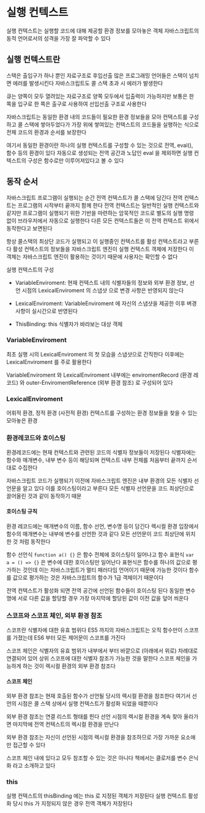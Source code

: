 # 실행 컨텍스트
실행 컨텍스트는 실행할 코드에 대해 제공할 환경 정보를 모아놓은 객체
자바스크립트의 동적 언어로서의 성격을 가장 잘 파악할 수 있다

## 실행 컨텍스트란
스택은 출입구가 하나 뿐인 자료구조로 후입선출
많은 프로그래밍 언어들은 스택이 넘치면 에러를 발생시킨다
자바스크립트도 콜 스택 초과 시 에러가 발생한다

큐는 양쪽이 모두 열려있는 자료구조로 양쪽 모두에서 입출력이 가능하지만
보통은 한 쪽을 입구로 한 쪽은 출구로 사용하여 선입선출 구조로 사용한다

자바스크립트는 동일한 환경 내의 코드들이 필요한 환경 정보들을 모아
컨텍스트를 구성하고 콜 스택에 쌓아두었다가
가장 위에 쌓여있는 컨텍스트의 코드들을 실행하는 식으로 전체 코드의 환경과 순서를 보장한다

여기서 동일한 환경이란 하나의 실행 컨텍스트를 구성할 수 있는 것으로
전역, eval(), 함수 등의 환경이 있다
자동으로 생성되는 전역 공간과 노답인 eval 을 제외하면
실행 컨텍스트의 구성은 함수로만 이루어져있다고 볼 수 있다

## 동작 순서
자바스크립트 프로그램이 실행되는 순간 전역 컨텍스트가 콜 스택에 담긴다
전역 컨텍스트는 프로그램의 시작부터 끝까지 함께 한다
전역 컨텍스트는 일반적인 실행 컨텍스트와 같지만
프로그램이 실행되기 위한 기반을 마련하는 암묵적인 코드로
별도의 실행 명령 없이 브라우저에서 자동으로 실행한다
다른 모든 컨텍스트들은 이 전역 컨텍스트 위에서 동작한다고 보면된다

항상 콜스택의 최상단 코드가 실행되고
이 실행중인 컨텍스트를 활성 컨텍스트라고 부른다
활성 컨텍스트의 정보들을 자바스크립트 엔진이 실행 컨텍스트 객체에 저장한다
이 객체는 자바스크립트 엔진이 활용하는 것이기 때문에 사용자는 확인할 수 없다

실행 컨텍스트의 구성
- VariableEnviroment: 현재 컨텍스트 내의 식별자들의 정보와 외부 환경 정보, 선언 시점의 LexicalEnviroment 의 스냅샷 으로 변경 사항은 반영되지 않는다

- LexicalEnviroment: VariableEnviroment 에 자신의 스냅샷을 제공한 이후 벼경 사항이 실시간으로 반영된다

- ThisBinding: this 식별자가 바라보는 대상 객체

### VariableEnviroment
최초 실행 시의 LexicalEnviroment 의 첫 모습을 스냅샷으로 간직한다
이후에는 LexicalEnviroment 를 주로 활용한다

VariableEnviroment 와 LexicalEnviroment 내부에는
enviromentRecord (환경 레코드) 와 outer-EnviromentReference (외부 환경 참조) 로 구성되어 있다
### LexicalEnviroment
어휘적 환경, 정적 환경 (사전적 환경)
컨텍스트를 구성하는 환경 정보들을 찾을 수 있는 모아놓은 환경

### 환경레코드와 호이스팅
환경레코드에는 현재 컨텍스트와 관련된 코드의 식별자 정보들이 저장된다
식별자에는 함수와 매개변수, 내부 변수 등이 해당되며
컨텍스트 내부 전체를 처음부터 끝까지 순서대로 수집한다

자바스크립트 코드가 실행되기 이전에 자바스크립트 엔진은 내부 환경의 모든 식별자 선언문을
알고 있다
이를 호이스팅이라고 부른다
모든 식별자 선언문을 코드 최상단으로 끌어올린 것과 같이 동작하기 때문

#### 호이스팅 규칙
환경 레코드에는 매개변수의 이름, 함수 선언, 변수명 등이 담긴다
렉시컬 환경 입장에서 함수의 매개변수는 내부에 변수를 선언한 것과 같다
모든 선언문이 코드 최상단에 위치한 것 처럼 동작한다

함수 선언식 `function a() {}` 은 함수 전체에 호이스팅이 일어나고
함수 표현식 `var a = () => {}` 은 변수에 대한 호이스팅만 일어난다
표현식은 함수를 하나의 값으로 평가하는 것인데
이는 자바스크립트가 멀티 패러다임 언어이기 때문에 가능한 것이다
함수를 값으로 평가하는 것은 자바스크립트의 함수가 1급 객체이기 때문이다

전역 컨텍스트가 활성화 되면 전역 공간에 선언된 함수들이 호이스팅 된다
동일한 변수명에 서로 다른 값을 할당할 경우
가장 마지막에 할당된 값이 이전 값을 덮어 씌운다

### 스코프와 스코프 체인, 외부 환경 참조
스코프란 식별자에 대한 유효 범위다
ES5 까지의 자바스크립트는 오직 함수만이 스코프를 가졌는데
ES6 부터 모든 제어문이 스코프를 가진다

스코프 체인은 식별자의 유효 범위가 내부에서 부터 바깥으로 (아래에서 위로) 차례대로
연결되어 있어 상위 스코프에 대한 식별자 참조가 가능한 것을 말한다
스코프 체인을 가능하게 하는 것이 렉시컬 환경의 외부 환경 참조다

#### 스코프 체인
외부 환경 참조는 현재 호출된 함수가 선언될 당시의 렉시컬 환경을 참조한다
여기서 선언의 시점은 콜 스택 상에서 실행 컨텍스트가 활성화 되었을 때뿐이다

외부 환경 참조는 연결 리스트 형태를 띈다
선언 시점의 렉시컬 환경을 계속 찾아 올라가면 마지막에
전역 컨텍스트의 렉시컬 환경을 만난다

외부 환경 참조는 자신이 선언된 시점의 렉시컬 환경을 참조하므로
가장 가까운 요소애만 접근할 수 있다

스코프 체인 내에 있다고 모두 참조할 수 있는 것은 아니다
책에서는 클로저를 변수 은닉화 라고 소개하고 있다

### this
실행 컨텍스트의 thisBinding 에는 this 로 지정된 객체가 저장된다
실행 컨텍스트 활성화 당시 this 가 지정되지 않은 경우 전역 객체가 저장된다


